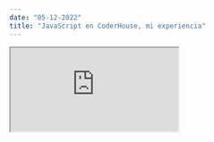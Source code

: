 ```yaml
---
date: "05-12-2022"
title: "JavaScript en CoderHouse, mi experiencia"
---
```

<iframe src="https://www.youtube.com/embed/Uq0l9meyg6k" allowfullscreen></iframe>
